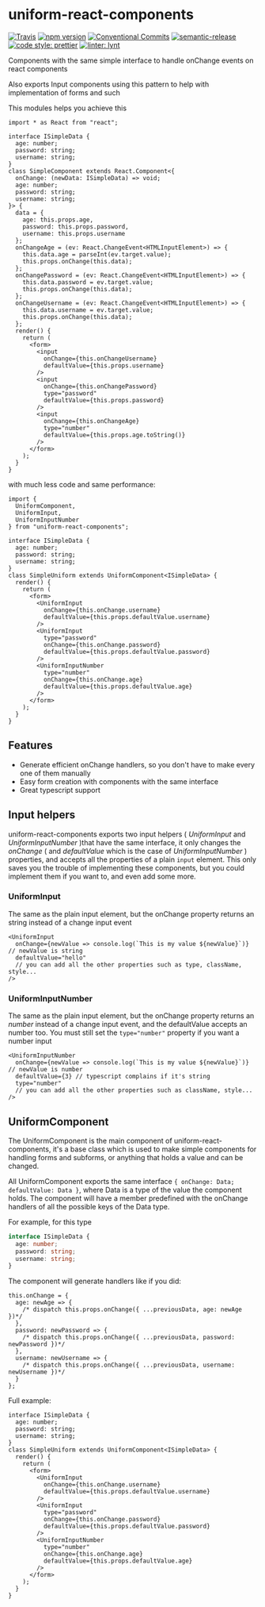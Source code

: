 # uniform-react-components

[![Travis](https://travis-ci.org/LeDDGroup/uniform-react-components.svg?branch=master)](https://travis-ci.org/LeDDGroup/uniform-react-components)
[![npm version](https://img.shields.io/npm/v/uniform-react-components.svg "test")](https://www.npmjs.com/package/uniform-react-components)
[![Conventional Commits](https://img.shields.io/badge/Conventional%20Commits-1.0.0-yellow.svg)](https://conventionalcommits.org)
[![semantic-release](https://img.shields.io/badge/%20%20%F0%9F%93%A6%F0%9F%9A%80-semantic--release-e10079.svg)](https://github.com/semantic-release/semantic-release)
[![code style: prettier](https://img.shields.io/badge/code_style-prettier-ff69b4.svg?style=flat-square)](https://github.com/prettier/prettier)
[![linter: lynt](https://img.shields.io/badge/linter-lynt-E81AAF.svg)](https://github.com/saadq/lynt)

Components with the same simple interface to handle onChange events on react components

Also exports Input components using this pattern to help with implementation of forms and such

This modules helps you achieve this

```tsx
import * as React from "react";

interface ISimpleData {
  age: number;
  password: string;
  username: string;
}
class SimpleComponent extends React.Component<{
  onChange: (newData: ISimpleData) => void;
  age: number;
  password: string;
  username: string;
}> {
  data = {
    age: this.props.age,
    password: this.props.password,
    username: this.props.username
  };
  onChangeAge = (ev: React.ChangeEvent<HTMLInputElement>) => {
    this.data.age = parseInt(ev.target.value);
    this.props.onChange(this.data);
  };
  onChangePassword = (ev: React.ChangeEvent<HTMLInputElement>) => {
    this.data.password = ev.target.value;
    this.props.onChange(this.data);
  };
  onChangeUsername = (ev: React.ChangeEvent<HTMLInputElement>) => {
    this.data.username = ev.target.value;
    this.props.onChange(this.data);
  };
  render() {
    return (
      <form>
        <input
          onChange={this.onChangeUsername}
          defaultValue={this.props.username}
        />
        <input
          onChange={this.onChangePassword}
          type="password"
          defaultValue={this.props.password}
        />
        <input
          onChange={this.onChangeAge}
          type="number"
          defaultValue={this.props.age.toString()}
        />
      </form>
    );
  }
}
```

with much less code and same performance:

```tsx
import {
  UniformComponent,
  UniformInput,
  UniformInputNumber
} from "uniform-react-components";

interface ISimpleData {
  age: number;
  password: string;
  username: string;
}
class SimpleUniform extends UniformComponent<ISimpleData> {
  render() {
    return (
      <form>
        <UniformInput
          onChange={this.onChange.username}
          defaultValue={this.props.defaultValue.username}
        />
        <UniformInput
          type="password"
          onChange={this.onChange.password}
          defaultValue={this.props.defaultValue.password}
        />
        <UniformInputNumber
          type="number"
          onChange={this.onChange.age}
          defaultValue={this.props.defaultValue.age}
        />
      </form>
    );
  }
}
```

## Features

- Generate efficient onChange handlers, so you don't have to make every one of them manually
- Easy form creation with components with the same interface
- Great typescript support

## Input helpers

uniform-react-components exports two input helpers ( _UniformInput_ and _UniformInputNumber_ )that have the same interface, it only changes the _onChange_ ( and _defaultValue_ which is the case of _UniformInputNumber_ ) properties, and accepts all the properties of a plain `input` element. This only saves you the trouble of implementing these components, but you could implement them if you want to, and even add some more.

### UniformInput

The same as the plain input element, but the onChange property returns an string instead of a change input event

```tsx
<UniformInput
  onChange={newValue => console.log(`This is my value ${newValue}`)} // newValue is string
  defaultValue="hello"
  // you can add all the other properties such as type, className, style...
/>
```

### UniformInputNumber

The same as the plain input element, but the onChange property returns an _number_ instead of a change input event, and the defaultValue accepts an number too. You must still set the `type="number"` property if you want a number input

```tsx
<UniformInputNumber
  onChange={newValue => console.log(`This is my value ${newValue}`)} // newValue is number
  defaultValue={3} // typescript complains if it's string
  type="number"
  // you can add all the other properties such as className, style...
/>
```

## UniformComponent

The UniformComponent is the main component of uniform-react-components, it's a base class which is used to make simple components for handling forms and subforms, or anything that holds a value and can be changed.

All UniformComponent exports the same interface `{ onChange: Data; defaultValue: Data }`, where Data is a type of the value the component holds. The component will have a member predefined with the onChange handlers of all the possible keys of the Data type.

For example, for this type

```ts
interface ISimpleData {
  age: number;
  password: string;
  username: string;
}
```

The component will generate handlers like if you did:

```tsx
this.onChange = {
  age: newAge => {
    /* dispatch this.props.onChange({ ...previousData, age: newAge })*/
  },
  password: newPassword => {
    /* dispatch this.props.onChange({ ...previousData, password: newPassword })*/
  },
  username: newUsername => {
    /* dispatch this.props.onChange({ ...previousData, username: newUsername })*/
  }
};
```

Full example:

```tsx
interface ISimpleData {
  age: number;
  password: string;
  username: string;
}
class SimpleUniform extends UniformComponent<ISimpleData> {
  render() {
    return (
      <form>
        <UniformInput
          onChange={this.onChange.username}
          defaultValue={this.props.defaultValue.username}
        />
        <UniformInput
          type="password"
          onChange={this.onChange.password}
          defaultValue={this.props.defaultValue.password}
        />
        <UniformInputNumber
          type="number"
          onChange={this.onChange.age}
          defaultValue={this.props.defaultValue.age}
        />
      </form>
    );
  }
}
```
